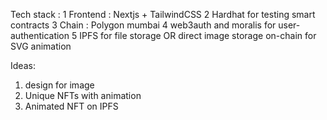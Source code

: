 Tech stack : 
1 Frontend : Nextjs + TailwindCSS
2 Hardhat for testing smart contracts
3 Chain : Polygon mumbai
4 web3auth and moralis for user-authentication
5 IPFS for file storage OR direct image storage on-chain for SVG animation


Ideas:
1) design for image
2) Unique NFTs with animation
3) Animated NFT on IPFS
